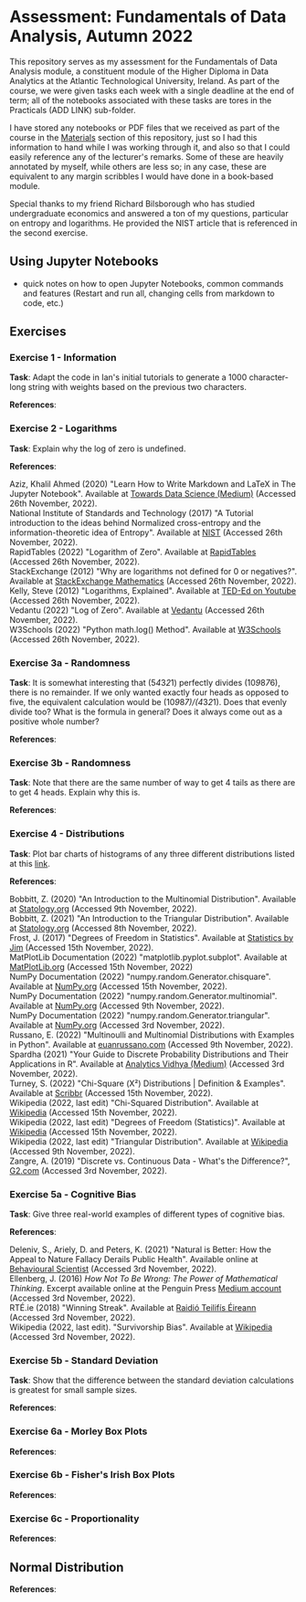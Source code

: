 # Assessment: Fundamentals of Data Analysis, Autumn 2022

This repository serves as my assessment for the Fundamentals of Data Analysis module, a constituent module of the Higher Diploma in Data Analytics at the Atlantic Technological University, Ireland. As part of the course, we were given tasks each week with a single deadline at the end of term; all of the notebooks associated with these tasks are tores in the Practicals (ADD LINK) sub-folder.

I have stored any notebooks or PDF files that we received as part of the course in the [Materials](materials) section of this repository, just so I had this information to hand while I was working through it, and also so that I could easily reference any of the lecturer's remarks. Some of these are heavily annotated by myself, while others are less so; in any case, these are equivalent to any margin scribbles I would have done in a book-based module.

Special thanks to my friend Richard Bilsborough who has studied undergraduate economics and answered a ton of my questions, particular on entropy and logarithms. He provided the NIST article that is referenced in the second exercise.

## Using Jupyter Notebooks

- quick notes on how to open Jupyter Notebooks, common commands and features (Restart and run all, changing cells from markdown to code, etc.)

## Exercises

### **Exercise 1 - Information**

**Task**: Adapt the code in Ian's initial tutorials to generate a 1000 character-long string with weights based on the previous two characters.

**References**:

### **Exercise 2 - Logarithms**

**Task**: Explain why the log of zero is undefined.

**References**:

Aziz, Khalil Ahmed (2020) "Learn How to Write Markdown and LaTeX in The Jupyter Notebook". Available at [Towards Data Science (Medium)](https://towardsdatascience.com/write-markdown-latex-in-the-jupyter-notebook-10985edb91fd) (Accessed 26th November, 2022).
\
National Institute of Standards and Technology (2017) "A Tutorial introduction to the ideas behind Normalized cross-entropy and the information-theoretic idea of Entropy". Available at [NIST](https://www.nist.gov/system/files/documents/2017/11/30/nce.pdf) (Accessed 26th November, 2022).
\
RapidTables (2022) "Logarithm of Zero". Available at [RapidTables](https://www.rapidtables.com/math/algebra/logarithm/Logarithm_of_0.html) (Accessed 26th November, 2022).
\
StackExchange (2012) "Why are logarithms not defined for 0 or negatives?". Available at [StackExchange Mathematics](https://math.stackexchange.com/questions/116622/why-are-logarithms-not-defined-for-0-and-negatives) (Accessed 26th November, 2022).
\
Kelly, Steve (2012) "Logarithms, Explained". Available at [TED-Ed on Youtube](https://www.youtube.com/watch?v=zzu2POfYv0Y) (Accessed 26th November, 2022).
\
Vedantu (2022) "Log of Zero". Available at [Vedantu](https://www.vedantu.com/maths/value-of-log-0) (Accessed 26th November, 2022).
\
W3Schools (2022) "Python math.log() Method". Available at [W3Schools](https://www.w3schools.com/python/ref_math_log.asp) (Accessed 26th November, 2022).

### **Exercise 3a - Randomness**

**Task**: It is somewhat interesting that (5*4*3*2*1) perfectly divides (10*9*8*7*6), there is no remainder. If we only wanted exactly four heads as opposed to five, the equivalent calculation would be (10*9*8*7)/(4*3*2*1). Does that evenly divide too? What is the formula in general? Does it always come out as a positive whole number?

**References**:

### **Exercise 3b - Randomness**

**Task**: Note that there are the same number of way to get 4 tails as there are to get 4 heads. Explain why this is.

**References**:

### **Exercise 4 - Distributions**

**Task**: Plot bar charts of histograms of any three different distributions listed at this [link](https://numpy.org/doc/stable/reference/random/generator.html#distributions).

**References**:

Bobbitt, Z. (2020) "An Introduction to the Multinomial Distribution". Available at [Statology.org](https://www.statology.org/multinomial-distribution/) (Accessed 9th November, 2022).
\
Bobbitt, Z. (2021) "An Introduction to the Triangular Distribution". Available at [Statology.org](https://www.statology.org/triangular-distribution/) (Accessed 8th November, 2022).
\
Frost, J. (2017) "Degrees of Freedom in Statistics". Available at [Statistics by Jim](https://statisticsbyjim.com/hypothesis-testing/degrees-freedom-statistics/) (Accessed 15th November, 2022).
\
MatPlotLib Documentation (2022) "matplotlib.pyplot.subplot". Available at [MatPlotLib.org](https://matplotlib.org/stable/api/_as_gen/matplotlib.pyplot.subplot.html) (Accessed 15th November, 2022)
\
NumPy Documentation (2022) "numpy.random.Generator.chisquare". Available at [NumPy.org](https://numpy.org/doc/stable/reference/random/generated/numpy.random.Generator.chisquare.html) (Accessed 15th November, 2022).
\
NumPy Documentation (2022) "numpy.random.Generator.multinomial". Available at [NumPy.org](https://numpy.org/doc/stable/reference/random/generated/numpy.random.Generator.multinomial.html) (Accessed 9th November, 2022).
\
NumPy Documentation (2022) "numpy.random.Generator.triangular". Available at [NumPy.org](https://numpy.org/doc/stable/reference/random/generated/numpy.random.Generator.triangular.html) (Accessed 3rd November, 2022).
\
Russano, E. (2022) "Multinoulli and Multinomial Distributions with Examples in Python". Available at [euanrussano.com](https://www.euanrussano.com/post/probability/multinoulli_multinomial/) (Accessed 9th November, 2022).
\
Spardha (2021) "Your Guide to Discrete Probability Distributions and Their Applications in R". Available at [Analytics Vidhya (Medium)](https://medium.com/analytics-vidhya/7-types-of-discrete-probability-distributions-and-their-applications-in-r-ba5e2e263bd5) (Accessed 3rd November, 2022).
\
Turney, S. (2022) "Chi-Square (Χ²) Distributions | Definition & Examples". Available at [Scribbr](https://www.scribbr.com/statistics/chi-square-distributions/) (Accessed 15th November, 2022).
\
Wikipedia (2022, last edit) "Chi-Squared Distribution". Available at [Wikipedia](https://en.wikipedia.org/wiki/Chi-squared_distribution) (Accessed 15th November, 2022).
\
Wikipedia (2022, last edit) "Degrees of Freedom (Statistics)". Available at [Wikipedia](https://simple.wikipedia.org/wiki/Degrees_of_freedom_(statistics)) (Accessed 15th November, 2022).
\
Wikipedia (2022, last edit) "Triangular Distribution". Available at [Wikipedia](https://en.wikipedia.org/wiki/Triangular_distribution) (Accessed 9th November, 2022).
\
Zangre, A. (2019) "Discrete vs. Continuous Data - What's the Difference?", [G2.com](https://www.g2.com/articles/discrete-vs-continuous-data) (Accessed 3rd November, 2022).

### **Exercise 5a - Cognitive Bias**

**Task**: Give three real-world examples of different types of cognitive bias.

**References**:

Deleniv, S., Ariely, D. and Peters, K. (2021) "Natural is Better: How the Appeal to Nature Fallacy Derails Public Health". Available online at [Behavioural Scientist](https://behavioralscientist.org/natural-is-better-how-the-naturalistic-fallacy-derails-public-health/) (Accessed 3rd November, 2022).
\
Ellenberg, J. (2016) _How Not To Be Wrong: The Power of Mathematical Thinking_. Excerpt available online at the Penguin Press [Medium account](https://medium.com/@penguinpress/an-excerpt-from-how-not-to-be-wrong-by-jordan-ellenberg-664e708cfc3d) (Accessed 3rd November, 2022).
\
RTÉ.ie (2018) "Winning Streak". Available at [Raidió Teilifís Éireann](https://www.rte.ie/tv/programmes/932584-winning-streak/) (Accessed 3rd November, 2022).
\
Wikipedia (2022, last edit). "Survivorship Bias". Available at [Wikipedia](https://en.wikipedia.org/wiki/Survivorship_bias) (Accessed 3rd November, 2022).

### **Exercise 5b - Standard Deviation**

**Task**: Show that the difference between the standard deviation calculations is greatest for small sample sizes.

**References**:

### **Exercise 6a - Morley Box Plots**

**References**:

### **Exercise 6b - Fisher's Irish Box Plots**

**References**:

### **Exercise 6c - Proportionality**

**References**:

## **Normal Distribution**

**References**:

